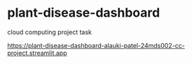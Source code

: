 # plant-disease-dashboard
cloud computing project task



https://plant-disease-dashboard-alauki-patel-24mds002-cc-project.streamlit.app
